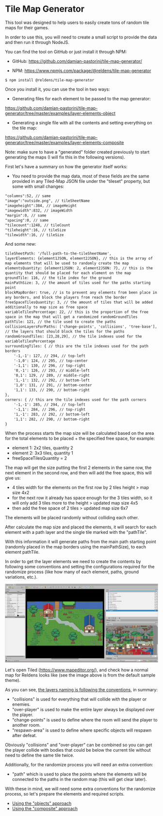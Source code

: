 # Tile Map Generator

This tool was designed to help users to easily create tons of random tile maps for their games.

In order to use this, you will need to create a small script to provide the data and then run it through NodeJS.

You can find the tool on GitHub or just install it through NPM:

- GitHub: https://github.com/damian-pastorini/tile-map-generator/

- NPM: https://www.npmjs.com/package/@reldens/tile-map-generator

```
$ npm install @reldens/tile-map-generator
```

Once you install it, you can use the tool in two ways:

- Generating files for each element to be passed to the map generator:

https://github.com/damian-pastorini/tile-map-generator/tree/master/examples/layer-elements-object

- Generating a single file with all the contents and setting everything on the tile map:

https://github.com/damian-pastorini/tile-map-generator/tree/master/examples/layer-elements-composite

Note: make sure to have a "generated" folder created previously to start generating the maps (I will fix this in the following versions).

First let's have a summary on how the generator itself works:

- You need to provide the map data, most of these fields are the same provided in any Tiled-Map JSON file under the "tileset" property, but some with small changes:
```
"columns":52, // same
"image":"outside.png", // tileSheetName
"imageheight":384, // imageHeight
"imagewidth":832, // imageWidth
"margin":0, // same
"spacing":0, // same
"tilecount":1248, // tileCount
"tileheight":16, // tileSize
"tilewidth":16, // tileSize
```

And some new:
```
tileSheetPath: '/full-path-to-the-tileSheetName',
layerElements: {element1JSON, element2JSON}, // this is the array of map elements that will be used to randomly create the map
elementsQuantity: {element1JSON: 2, element2JSON: 7}, // this is the quantity that should be placed for each element on the map
groundTile: 116, // the tile index for the ground
mainPathSize: 3, // the amount of tiles used for the paths starting point
blockMapBorder: true, // is to prevent any elements from been place in any borders, and block the players from reach the border
freeSpaceTilesQuantity: 3, // the amount of tiles that will be added additionally to map size as free space
variableTilesPercentage: 22, // this is the proportion of the free space in the map that will get a randomized randomGroundTiles
pathTile: 121, // the tile used to create the paths
collisionLayersForPaths: ['change-points', 'collisions', 'tree-base'], // the layers that should block the tiles for the paths
randomGroundTiles: [23,28,29], // the tile indexes used for the variableTilesPercentage
surroundingTiles: { // this are the tile indexes used for the path borders
    '-1,-1': 127, // 294, // top-left
    '-1,0': 124, // 295, // top-center
    '-1,1': 130, // 296, // top-right
    '0,-1': 126, // 293, // middle-left
    '0,1': 129, // 289, // middle-right
    '1,-1': 132, // 292, // bottom-left
    '1,0': 131, // 291, // bottom-center
    '1,1': 133, // 290, // bottom-right
},
corners: { // this are the tile indexes used for the path corners
    '-1,-1': 285, // 294, // top-left
    '-1,1': 284, // 296, // top-right
    '1,-1': 283, // 292, // bottom-left
    '1,1': 282, // 290, // bottom-right
}
```

When the process starts the map size will be calculated based on the area for the total elements to be placed + the specified free space, for example:

- element 1: 2x2 tiles, quantity 2
- element 2: 3x3 tiles, quantity 1
- freeSpaceTilesQuantity = 2

The map will get the size putting the first 2 elements in the same row, the next element in the second row, and then will add the free space, this will give us:

- 4 tiles width for the elements on the first row by 2 tiles height > map size 4x2
- for the next row it already has space enough for the 3 tiles width, so it will only add 3 tiles more to the height > updated map size 4x5
- then add the free space of 2 tiles > updated map size 6x7

The elements will be placed randomly without colliding each other.

After calculate the map size and placed the elements, it will search for each element with a path layer and the single tile marked with the "pathTile".

With this information it will generate paths from the main path starting point (randomly placed in the map borders using the mainPathSize), to each element pathTile.

In order to get the layer elements we need to create the contents by following some conventions and setting the configurations required for the randomize process (like how many of each element, paths, ground variations, etc.).

![Reldens town map](screenshots/reldens-town-map.jpg)

Let's open Tiled (https://www.mapeditor.org/), and check how a normal map for Reldens looks like (see the image above is from the default sample theme).

As you can see, [the layers naming is following the conventions](maps-manual-creation.md), in summary:

- "collisions" is used for everything that will collide with the player or enemies.
- "over-player" is used to make the entire layer always be displayed over the player.
- "change-points" is used to define where the room will send the player to another room.
- "respawn-area" is used to define where specific objects will respawn after defeat.

Obviously "collisions" and "over-player" can be combined so you can get the player collide with bodies that could be below the current tile without need to define the same tile twice.

Additionally, for the randomize process you will need an extra convention:

- "path" which is used to place the points where the elements will be connected to the paths in the random map (this will get clear later).

With these in mind, we will need some extra conventions for the randomize process, so let's prepare the elements and required scripts.

- [Using the "objects" approach](objects-approach.md)
- [Using the "composite" approach](composite-approach.md)


